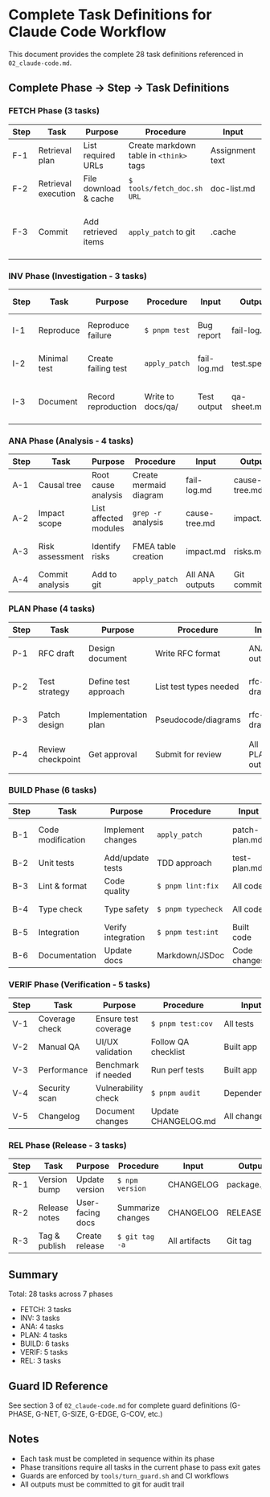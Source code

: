 # Complete Task Definitions for Claude Code Workflow

This document provides the complete 28 task definitions referenced in `02_claude-code.md`.

## Complete Phase → Step → Task Definitions

### FETCH Phase (3 tasks)

| Step | Task                | Purpose               | Procedure                               | Input           | Output      | Exit Gate                          |
| ---- | ------------------- | --------------------- | --------------------------------------- | --------------- | ----------- | ---------------------------------- |
| F-1  | Retrieval plan      | List required URLs    | Create markdown table in `<think>` tags | Assignment text | doc-list.md | File exists with valid URLs        |
| F-2  | Retrieval execution | File download & cache | `$ tools/fetch_doc.sh URL`              | doc-list.md     | .cache/...  | G-DUP (no duplicates)              |
| F-3  | Commit              | Add retrieved items   | `apply_patch` to git                    | .cache          | Git tree    | Diff contains only retrieved items |

### INV Phase (Investigation - 3 tasks)

| Step | Task         | Purpose             | Procedure         | Input       | Output       | Exit Gate             |
| ---- | ------------ | ------------------- | ----------------- | ----------- | ------------ | --------------------- |
| I-1  | Reproduce    | Reproduce failure   | `$ pnpm test`     | Bug report  | fail-log.md  | Exit code ≠ 0         |
| I-2  | Minimal test | Create failing test | `apply_patch`     | fail-log.md | test.spec.ts | Test shows RED        |
| I-3  | Document     | Record reproduction | Write to docs/qa/ | Test output | qa-sheet.md  | G-PHASE (proper tags) |

### ANA Phase (Analysis - 4 tasks)

| Step | Task            | Purpose               | Procedure              | Input           | Output        | Exit Gate              |
| ---- | --------------- | --------------------- | ---------------------- | --------------- | ------------- | ---------------------- |
| A-1  | Causal tree     | Root cause analysis   | Create mermaid diagram | fail-log.md     | cause-tree.md | Reviewer approval      |
| A-2  | Impact scope    | List affected modules | `grep -r` analysis     | cause-tree.md   | impact.md     | All files listed       |
| A-3  | Risk assessment | Identify risks        | FMEA table creation    | impact.md       | risks.md      | G-RISK (all mitigated) |
| A-4  | Commit analysis | Add to git            | `apply_patch`          | All ANA outputs | Git commit    | Clean diff             |

### PLAN Phase (4 tasks)

| Step | Task              | Purpose              | Procedure              | Input            | Output          | Exit Gate              |
| ---- | ----------------- | -------------------- | ---------------------- | ---------------- | --------------- | ---------------------- |
| P-1  | RFC draft         | Design document      | Write RFC format       | ANA outputs      | rfc-draft.md    | G-RFC (format check)   |
| P-2  | Test strategy     | Define test approach | List test types needed | rfc-draft.md     | test-plan.md    | Coverage ≥ 90% planned |
| P-3  | Patch design      | Implementation plan  | Pseudocode/diagrams    | rfc-draft.md     | patch-plan.md   | LOC estimate ≤ 1000    |
| P-4  | Review checkpoint | Get approval         | Submit for review      | All PLAN outputs | approved-rfc.md | 1+ reviewer 👍         |

### BUILD Phase (6 tasks)

| Step | Task              | Purpose            | Procedure          | Input         | Output          | Exit Gate           |
| ---- | ----------------- | ------------------ | ------------------ | ------------- | --------------- | ------------------- |
| B-1  | Code modification | Implement changes  | `apply_patch`      | patch-plan.md | src/ diff       | G-SIZE (LOC ≤ 1000) |
| B-2  | Unit tests        | Add/update tests   | TDD approach       | test-plan.md  | test/ diff      | All tests GREEN     |
| B-3  | Lint & format     | Code quality       | `$ pnpm lint:fix`  | All code      | Clean output    | No warnings         |
| B-4  | Type check        | Type safety        | `$ pnpm typecheck` | All code      | Clean output    | No errors           |
| B-5  | Integration       | Verify integration | `$ pnpm test:int`  | Built code    | test-results.md | All pass            |
| B-6  | Documentation     | Update docs        | Markdown/JSDoc     | Code changes  | docs/ diff      | G-DOC (complete)    |

### VERIF Phase (Verification - 5 tasks)

| Step | Task           | Purpose              | Procedure           | Input        | Output         | Exit Gate          |
| ---- | -------------- | -------------------- | ------------------- | ------------ | -------------- | ------------------ |
| V-1  | Coverage check | Ensure test coverage | `$ pnpm test:cov`   | All tests    | coverage.html  | G-COV (≥ 90%)      |
| V-2  | Manual QA      | UI/UX validation     | Follow QA checklist | Built app    | qa-results.md  | No P1 issues       |
| V-3  | Performance    | Benchmark if needed  | Run perf tests      | Built app    | perf-report.md | No regression      |
| V-4  | Security scan  | Vulnerability check  | `$ pnpm audit`      | Dependencies | audit-log.md   | No high/critical   |
| V-5  | Changelog      | Document changes     | Update CHANGELOG.md | All changes  | CHANGELOG diff | G-SEMVER (correct) |

### REL Phase (Release - 3 tasks)

| Step | Task          | Purpose          | Procedure         | Input         | Output       | Exit Gate        |
| ---- | ------------- | ---------------- | ----------------- | ------------- | ------------ | ---------------- |
| R-1  | Version bump  | Update version   | `$ npm version`   | CHANGELOG     | package.json | Semantic version |
| R-2  | Release notes | User-facing docs | Summarize changes | CHANGELOG     | RELEASE.md   | Clear & complete |
| R-3  | Tag & publish | Create release   | `$ git tag -a`    | All artifacts | Git tag      | CI/CD GREEN      |

## Summary

Total: 28 tasks across 7 phases

- FETCH: 3 tasks
- INV: 3 tasks
- ANA: 4 tasks
- PLAN: 4 tasks
- BUILD: 6 tasks
- VERIF: 5 tasks
- REL: 3 tasks

## Guard ID Reference

See section 3 of `02_claude-code.md` for complete guard definitions (G-PHASE, G-NET, G-SIZE, G-EDGE, G-COV, etc.)

## Notes

- Each task must be completed in sequence within its phase
- Phase transitions require all tasks in the current phase to pass exit gates
- Guards are enforced by `tools/turn_guard.sh` and CI workflows
- All outputs must be committed to git for audit trail
